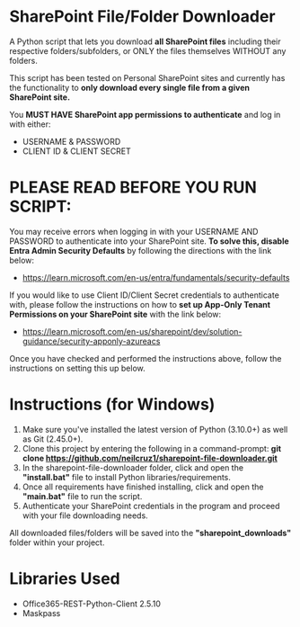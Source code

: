 # SharePoint File/Folder Downloader
A Python script that lets you download **all SharePoint files** including their respective folders/subfolders, or ONLY the files themselves WITHOUT any folders.

This script has been tested on Personal SharePoint sites and currently has the functionality to **only download every single file from a given SharePoint site.**

You **MUST HAVE SharePoint app permissions to authenticate** and log in with either:
* USERNAME & PASSWORD
* CLIENT ID & CLIENT SECRET

# PLEASE READ BEFORE YOU RUN SCRIPT:
You may receive errors when logging in with your USERNAME AND PASSWORD to authenticate into your SharePoint site. 
**To solve this, disable Entra Admin Security Defaults** by following the directions with the link below:
* https://learn.microsoft.com/en-us/entra/fundamentals/security-defaults

If you would like to use Client ID/Client Secret credentials to authenticate with, 
please follow the instructions on how to **set up App-Only Tenant Permissions on your SharePoint site** with the link below: 
* https://learn.microsoft.com/en-us/sharepoint/dev/solution-guidance/security-apponly-azureacs

Once you have checked and performed the instructions above, follow the instructions on setting this up below.

# Instructions (for Windows)
1. Make sure you've installed the latest version of Python (3.10.0+) as well as Git (2.45.0+).
2. Clone this project by entering the following in a command-prompt: **git clone https://github.com/neilcruz1/sharepoint-file-downloader.git**
3. In the sharepoint-file-downloader folder, click and open the **"install.bat"** file to install Python libraries/requirements.
5. Once all requirements have finished installing, click and open the **"main.bat"** file to run the script.
6. Authenticate your SharePoint credentials in the program and proceed with your file downloading needs. 

All downloaded files/folders will be saved into the **"sharepoint_downloads"** folder within your project. 

# Libraries Used
* Office365-REST-Python-Client 2.5.10
* Maskpass

